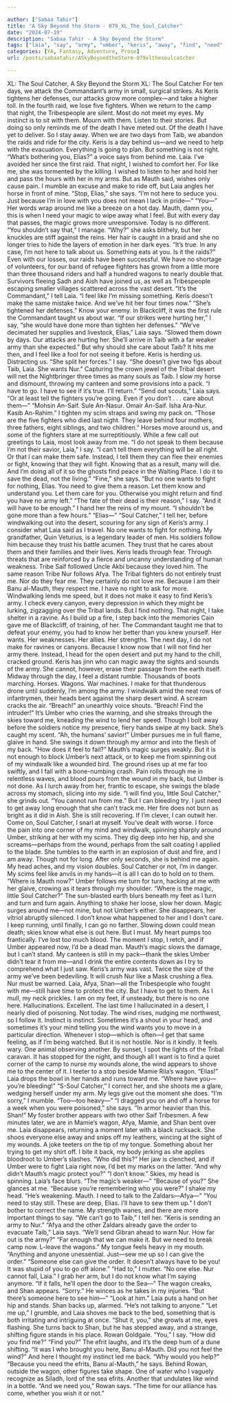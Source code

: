 ```yaml
---

author: ["Sabaa Tahir"]
title: "A Sky Beyond the Storm - 079_XL_The_Soul_Catcher"
date: "2024-07-19"
description: "Sabaa Tahir - A Sky Beyond the Storm"
tags: ["laia", "say", "army", "umber", "keris", "away", "find", "need", "magic", "feel", "back", "soul", "catcher", "day", "like", "taib", "mauth", "make", "know", "one", "wind", "fighter", "elia", "u", "wagon"]
categories: [YA, Fantasy, Adventure, Prose]
url: /posts/sabaatahir/ASkyBeyondtheStorm-079xlthesoulcatcher

---
```



XL: The Soul Catcher, A Sky Beyond the Storm
XL: The Soul Catcher
For ten days, we attack the Commandant’s army in small, surgical strikes. As Keris tightens her defenses, our attacks grow more complex—and take a higher toll. In the fourth raid, we lose five fighters.
When we return to the camp that night, the Tribespeople are silent. Most do not meet my eyes. My instinct is to sit with them. Mourn with them. Listen to their stories. But doing so only reminds me of the death I have meted out. Of the death I have yet to deliver. So I stay away.
When we are two days from Taib, we abandon the raids and ride for the city. Keris is a day behind us—and we need to help with the evacuation. Everything is going to plan.
But something is not right.
“What’s bothering you, Elias?” a voice says from behind me.
Laia. I’ve avoided her since the first raid. That night, I wished to comfort her. For like me, she was tormented by the killing. I wished to listen to her and hold her and pass the hours with her in my arms.
But as Mauth said, wishes only cause pain.
I mumble an excuse and make to ride off, but Laia angles her horse in front of mine.
“Stop, Elias,” she says. “I’m not here to seduce you. Just because I’m in love with you does not mean I lack in pride—”
“You—” Her words wrap around me like a breeze on a hot day. Mauth, damn you, this is when I need your magic to wipe away what I feel. But with every day that passes, the magic grows more unresponsive. Today is no different.
“You shouldn’t say that,” I manage.
“Why?” she asks blithely, but her knuckles are stiff against the reins. Her hair is caught in a braid and she no longer tries to hide the layers of emotion in her dark eyes. “It’s true. In any case, I’m not here to talk about us. Something eats at you. Is it the raids?”
Even with our losses, our raids have been successful. We have no shortage of volunteers, for our band of refugee fighters has grown from a little more than three thousand riders and half a hundred wagons to nearly double that. Survivors fleeing Sadh and Aish have joined us, as well as Tribespeople escaping smaller villages scattered across the vast desert.
“It’s the Commandant,” I tell Laia. “I feel like I’m missing something. Keris doesn’t make the same mistake twice. And we’ve hit her four times now.”
“She’s tightened her defenses.”
Know your enemy. In Blackcliff, it was the first rule the Commandant taught us about war.
“If our strikes were hurting her,” I say, “she would have done more than tighten her defenses.”
“We’ve decimated her supplies and livestock, Elias,” Laia says. “Slowed them down by days. Our attacks are hurting her. She’ll arrive in Taib with a far weaker army than she expected.”
But why should she care about Taib? It hits me then, and I feel like a fool for not seeing it before. Keris is herding us. Distracting us.
“She split her forces.” I say. “She doesn’t give two figs about Taib, Laia. She wants Nur.”
Capturing the crown jewel of the Tribal desert will net the Nightbringer three times as many souls as Taib. I slow my horse and dismount, throwing my canteen and some provisions into a pack. “I have to go. I have to see if it’s true. I’ll return.”
“Send out scouts,” Laia says. “Or at least tell the fighters you’re going. Even if you don’t . . . care about them—”
“Mohsin An-Saif. Sule An-Nasur. Omair An-Saif. Isha Ara-Nur. Kasib An-Rahim.” I tighten my scim straps and swing my pack on. “Those are the five fighters who died last night. They leave behind four mothers, three fathers, eight siblings, and two children.”
Horses move around us, and some of the fighters stare at me surreptitiously. While a few call out greetings to Laia, most look away from me.
“I do not speak to them because I’m not their savior, Laia,” I say. “I can’t tell them everything will be all right. Or that I can make them safe. Instead, I tell them they can flee their enemies or fight, knowing that they will fight. Knowing that as a result, many will die. And I’m doing all of it so the ghosts find peace in the Waiting Place. I do it to save the dead, not the living.”
“Fine,” she says. “But no one wants to fight for nothing, Elias. You need to give them a reason. Let them know and understand you. Let them care for you. Otherwise you might return and find you have no army left.”
“The fate of their dead is their reason,” I say. “And it will have to be enough.” I hand her the reins of my mount. “I shouldn’t be gone more than a few hours.”
“Elias—”
“Soul Catcher,” I tell her, before windwalking out into the desert, scouring for any sign of Keris’s army. I consider what Laia said as I travel. No one wants to fight for nothing. My grandfather, Quin Veturius, is a legendary leader of men. His soldiers follow him because they trust his battle acumen. They trust that he cares about them and their families and their lives.
Keris leads through fear. Through threats that are reinforced by a fierce and uncanny understanding of human weakness.
Tribe Saif followed Uncle Akbi because they loved him. The same reason Tribe Nur follows Afya. The Tribal fighters do not entirely trust me. Nor do they fear me. They certainly do not love me. Because I am their Banu al-Mauth, they respect me. I have no right to ask for more.
Windwalking lends me speed, but it does not make it easy to find Keris’s army. I check every canyon, every depression in which they might be lurking, zigzagging over the Tribal lands. But I find nothing.
That night, I take shelter in a ravine. As I build up a fire, I step back into the memories Cain gave me of Blackcliff, of training, of her.
The Commandant taught me that to defeat your enemy, you had to know her better than you knew yourself. Her wants. Her weaknesses. Her allies. Her strengths.
The next day, I do not make for ravines or canyons. Because I know now that I will not find her army there. Instead, I head for the open desert and put my hand to the chill, cracked ground.
Keris has jinn who can magic away the sights and sounds of the army. She cannot, however, erase their passage from the earth itself. Midway through the day, I feel a distant rumble. Thousands of boots marching. Horses. Wagons. War machines.
I make for that thunderous drone until suddenly, I’m among the army. I windwalk amid the neat rows of infantrymen, their heads bent against the sharp desert wind.
A scream cracks the air. “Breach!” an unearthly voice shouts. “Breach! Find the intruder!”
It’s Umber who cries the warning, and she streaks through the skies toward me, kneading the wind to lend her speed. Though I bolt away before the soldiers notice my presence, fiery hands swipe at my back. She’s caught my scent.
“Ah, the humans’ savior!” Umber pursues me in full flame, glaive in hand. She swings it down through my armor and into the flesh of my back. “How does it feel to fail?”
Mauth’s magic surges weakly. But it is not enough to block Umber’s next attack, or to keep me from spinning out of my windwalk like a wounded bird.
The ground rises up at me far too swiftly, and I fall with a bone-numbing crash. Pain rolls through me in relentless waves, and blood pours from the wound in my back, but Umber is not done. As I lurch away from her, frantic to escape, she swings the blade across my stomach, slicing into my side.
“I will find you, little Soul Catcher,” she grinds out. “You cannot run from me.”
But I can bleeding try. I just need to get away long enough that she can’t track me. Her fire does not burn as bright as it did in Aish. She is still recovering. If I’m clever, I can outwit her. Come on, Soul Catcher, I snarl at myself. You’ve dealt with worse.
I force the pain into one corner of my mind and windwalk, spinning sharply around Umber, striking at her with my scims. They dig deep into her hip, and she screams—perhaps from the wound, perhaps from the salt coating I applied to the blade. She tumbles to the earth in an explosion of dust and fire, and I am away.
Though not for long. After only seconds, she is behind me again. My head aches, and my vision doubles. Soul Catcher or not, I’m in danger. My scims feel like anvils in my hands—it is all I can do to hold on to them.
“Where is Mauth now?” Umber follows me turn for turn, hacking at me with her glaive, crowing as it tears through my shoulder. “Where is the magic, little Soul Catcher?”
The sun-blasted earth blurs beneath my feet as I turn and turn and turn again. Anything to shake her loose, slow her down.
Magic surges around me—not mine, but not Umber’s either. She disappears, her vitriol abruptly silenced. I don’t know what happened to her and I don’t care. I keep running, until finally, I can go no farther. Slowing down could mean death; skies know what else is out here. But I must. My heart pumps too frantically. I’ve lost too much blood.
The moment I stop, I retch, and if Umber appeared now, I’d be a dead man. Mauth’s magic slows the damage, but I can’t stand.
My canteen is still in my pack—thank the skies Umber didn’t tear it from me—and I drink the entire contents down as I try to comprehend what I just saw. Keris’s army was vast. Twice the size of the army we’ve been bedeviling. It will crush Nur like a Mask crushing a flea.
Nur must be warned. Laia, Afya, Shan—all the Tribespeople who fought with me—still have time to protect the city. But I have to get to them.
As I mull, my neck prickles.
I am on my feet, if unsteady, but there is no one here. Hallucinations. Excellent. The last time I hallucinated in a desert, I nearly died of poisoning.
Not today. The wind rises, nudging me northwest, so I follow it. Instinct is instinct. Sometimes it’s a shout in your head, and sometimes it’s your mind telling you the wind wants you to move in a particular direction.
Whenever I stop—which is often—I get that same feeling, as if I’m being watched. But it is not hostile. Nor is it kindly. It feels wary. One animal observing another.
By sunset, I spot the lights of the Tribal caravan. It has stopped for the night, and though all I want is to find a quiet corner of the camp to nurse my wounds alone, the wind appears to shove me to the center of it. I teeter to a stop beside Mamie Rila’s wagon.
“Elias!” Laia drops the bowl in her hands and runs toward me. “Where have you—you’re bleeding!”
“S-Soul Catcher,” I correct her, and she shoots me a glare, wedging herself under my arm. My legs give out the moment she does.
“I’m sorry,” I mumble. “Too—too heavy—”
“I dragged you on and off a horse for a week when you were poisoned,” she says. “In armor heavier than this. Shan!”
My foster brother appears with two other Saif Tribesmen. A few minutes later, we are in Mamie’s wagon, Afya, Mamie, and Shan bent over me.
Laia disappears, returning a moment later with a black rucksack. She shoos everyone else away and snips off my leathers, wincing at the sight of my wounds.
A joke teeters on the tip of my tongue. Something about her trying to get my shirt off. I bite it back, my body jerking as she applies bloodroot to Umber’s slashes.
“Who did this?” Her jaw is clenched, and if Umber were to fight Laia right now, I’d bet my marks on the latter. “And why didn’t Mauth’s magic protect you?”
“I don’t know.” Skies, my head is spinning. Laia’s face blurs. “The magic’s weaker—”
“Because of you?” She glances at me. “Because you’re remembering who you were?”
I shake my head. “He’s weakening. Mauth. I need to talk to the Zaldars—Afya—”
“You need to stay still. These are deep, Elias. I’ll have to sew them up.”
I don’t bother to correct the name. My strength wanes, and there are more important things to say. “We can’t go to Taib,” I tell her. “Keris is sending an army to Nur.”
“Afya and the other Zaldars already gave the order to evacuate Taib,” Laia says. “We’ll send Gibran ahead to warn Nur. How far out is the army?”
“Far enough that we can make it. But we need to break camp now. L-leave the wagons.” My tongue feels heavy in my mouth. “Anything and anyone unessential. Just—sew me up so I can give the order.”
“Someone else can give the order. It doesn’t always have to be you! It was stupid of you to go off alone.”
“Had to,” I mutter. “No one else. Nur cannot fall, Laia.” I grab her arm, but I do not know what I’m saying anymore. “If it falls, he’ll open the door to the Sea—”
The wagon creaks, and Shan appears. “Sorry.” He winces as he takes in my injuries. “But there’s someone here to see him—”
“Look at him.” Laia puts a hand on her hip and stands. Shan backs up, alarmed. “He’s not talking to anyone.”
“Let me up,” I grumble, and Laia shoves me back to the bed, something that is both irritating and intriguing at once.
“Shut it, you,” she growls at me, eyes flashing. She turns back to Shan, but he has stepped away, and a strange, shifting figure stands in his place. Rowan Goldgale.
“You,” I say. “How did you find me?”
“Find you?” The efrit laughs, and it’s the deep hum of a dune shifting. “It was I who brought you here, Banu al-Mauth. Did you not feel the wind?”
And here I thought my instinct led me back. “Why would you help?”
“Because you need the efrits, Banu al-Mauth,” he says. Behind Rowan, outside the wagon, other figures take shape. One of water who I vaguely recognize as Siladh, lord of the sea efrits. Another that undulates like wind in a bottle. “And we need you,” Rowan says. “The time for our alliance has come, whether you wish it or not.”
